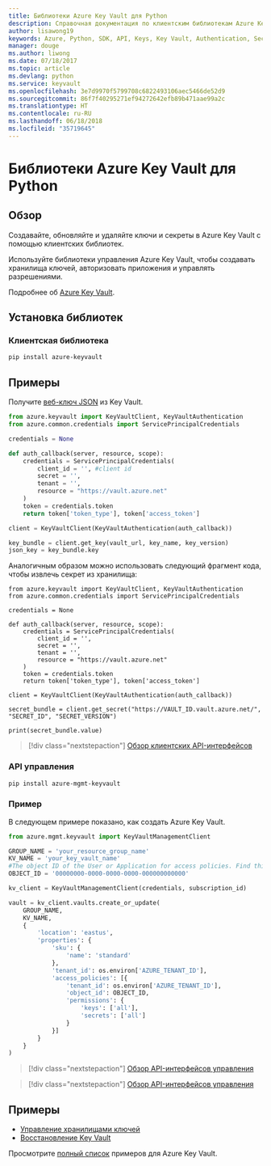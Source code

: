 ```yaml
---
title: Библиотеки Azure Key Vault для Python
description: Справочная документация по клиентским библиотекам Azure Key Vault для Python
author: lisawong19
keywords: Azure, Python, SDK, API, Keys, Key Vault, Authentication, Secret, key, security
manager: douge
ms.author: liwong
ms.date: 07/18/2017
ms.topic: article
ms.devlang: python
ms.service: keyvault
ms.openlocfilehash: 3e7d9970f5799708c6822493106aec5466de52d9
ms.sourcegitcommit: 86f7f40295271ef94272642efb89b471aae99a2c
ms.translationtype: HT
ms.contentlocale: ru-RU
ms.lasthandoff: 06/18/2018
ms.locfileid: "35719645"
---
```

# <a name="azure-key-vault-libraries-for-python"></a>Библиотеки Azure Key Vault для Python

## <a name="overview"></a>Обзор

Создавайте, обновляйте и удаляйте ключи и секреты в Azure Key Vault с помощью клиентских библиотек.

Используйте библиотеки управления Azure Key Vault, чтобы создавать хранилища ключей, авторизовать приложения и управлять разрешениями. 

Подробнее об [Azure Key Vault](/azure/key-vault/key-vault-whatis).

## <a name="install-the-libraries"></a>Установка библиотек

### <a name="client-library"></a>Клиентская библиотека

```bash
pip install azure-keyvault
```

## <a name="examples"></a>Примеры

Получите [веб-ключ JSON](https://tools.ietf.org/html/draft-ietf-jose-json-web-key-18) из Key Vault.

```python
from azure.keyvault import KeyVaultClient, KeyVaultAuthentication
from azure.common.credentials import ServicePrincipalCredentials

credentials = None

def auth_callback(server, resource, scope):
    credentials = ServicePrincipalCredentials(
        client_id = '', #client id
        secret = '',
        tenant = '',
        resource = "https://vault.azure.net"
    )
    token = credentials.token
    return token['token_type'], token['access_token']

client = KeyVaultClient(KeyVaultAuthentication(auth_callback))

key_bundle = client.get_key(vault_url, key_name, key_version)
json_key = key_bundle.key
```

Аналогичным образом можно использовать следующий фрагмент кода, чтобы извлечь секрет из хранилища:

```
from azure.keyvault import KeyVaultClient, KeyVaultAuthentication
from azure.common.credentials import ServicePrincipalCredentials

credentials = None

def auth_callback(server, resource, scope):
    credentials = ServicePrincipalCredentials(
        client_id = '',
        secret = '',
        tenant = '',
        resource = "https://vault.azure.net"
    )
    token = credentials.token
    return token['token_type'], token['access_token']

client = KeyVaultClient(KeyVaultAuthentication(auth_callback))

secret_bundle = client.get_secret("https://VAULT_ID.vault.azure.net/", "SECRET_ID", "SECRET_VERSION")

print(secret_bundle.value)
```

> [!div class="nextstepaction"]
> [Обзор клиентских API-интерфейсов](/python/api/overview/azure/keyvault/client)

### <a name="management-api"></a>API управления

```bash
pip install azure-mgmt-keyvault
```

### <a name="example"></a>Пример
В следующем примере показано, как создать Azure Key Vault. 

```python
from azure.mgmt.keyvault import KeyVaultManagementClient

GROUP_NAME = 'your_resource_group_name'
KV_NAME = 'your_key_vault_name'
#The object ID of the User or Application for access policies. Find this number in the portal
OBJECT_ID = '00000000-0000-0000-0000-000000000000'

kv_client = KeyVaultManagementClient(credentials, subscription_id)

vault = kv_client.vaults.create_or_update(
    GROUP_NAME,
    KV_NAME,
    {
        'location': 'eastus',
        'properties': {
            'sku': {
                'name': 'standard'
            },
            'tenant_id': os.environ['AZURE_TENANT_ID'],
            'access_policies': [{
                'tenant_id': os.environ['AZURE_TENANT_ID'],
                'object_id': OBJECT_ID,
                'permissions': {
                    'keys': ['all'],
                    'secrets': ['all']
                }
            }]
        }
    }
)
```
> [!div class="nextstepaction"]
> [Обзор API-интерфейсов управления](/python/api/azure.mgmt.keyvault)

> [!div class="nextstepaction"]
> [Обзор API-интерфейсов управления](/python/api/overview/azure/keyvault/management)

## <a name="samples"></a>Примеры
* [Управление хранилищами ключей][1] 
* [Восстановление Key Vault][2]

[1]: https://azure.microsoft.com/resources/samples/key-vault-python-manage/
[2]: https://azure.microsoft.com/resources/samples/key-vault-recovery-python/

Просмотрите [полный список](https://azure.microsoft.com/resources/samples/?platform=python&term=key+vault) примеров для Azure Key Vault. 
